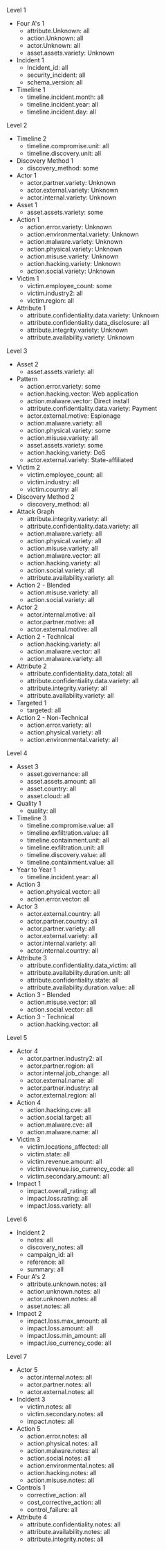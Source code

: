Level 1
  * Four A's 1
    * attribute.Unknown: all
    * action.Unknown: all
    * actor.Unknown: all
    * asset.assets.variety: Unknown
  * Incident 1
    * Incident_id: all
    * security_incident: all
    * schema_version: all
  * Timeline 1
    * timeline.incident.month: all
    * timeline.incident.year: all
    * timeline.incident.day: all

Level 2
  * Timeline 2
    * timeline.compromise.unit: all
    * timeline.discovery.unit: all
  * Discovery Method 1
    * discovery_method: some
  * Actor 1
    * actor.partner.variety: Unknown
    * actor.external.variety: Unknown
    * actor.internal.variety: Unknown
  * Asset 1
    * asset.assets.variety: some
  * Action 1
    * action.error.variety: Unknown
    * action.environmental.variety: Unknown
    * action.malware.variety: Unknown
    * action.physical.variety: Unknown
    * action.misuse.variety: Unknown
    * action.hacking.variety: Unknown
    * action.social.variety: Unknown
  * Victim 1
    * victim.employee_count: some
    * victim.industry2: all
    * victim.region: all
  * Attribute 1
    * attribute.confidentiality.data.variety: Unknown
    * attribute.confidentiality.data_disclosure: all
    * attribute.integrity.variety: Unknown
    * attribute.availability.variety: Unknown

Level 3
  * Asset 2
    * asset.assets.variety: all
  * Pattern
    * action.error.variety: some
    * action.hacking.vector: Web application
    * action.malware.vector: Direct install
    * attribute.confidentiality.data.variety: Payment
    * actor.external.motive: Espionage
    * action.malware.variety: all
    * action.physical.variety: some
    * action.misuse.variety: all
    * asset.assets.variety: some
    * action.hacking.variety: DoS
    * actor.external.variety: State-affiliated
  * Victim 2
    * victim.employee_count: all
    * victim.industry: all
    * victim.country: all
  * Discovery Method 2
    * discovery_method: all
  * Attack Graph
    * attribute.integrity.variety: all
    * attribute.confidentiality.data.variety: all
    * action.malware.variety: all
    * action.physical.variety: all
    * action.misuse.variety: all
    * action.malware.vector: all
    * action.hacking.variety: all
    * action.social.variety: all
    * attribute.availability.variety: all
  * Action 2 - Blended
    * action.misuse.variety: all
    * action.social.variety: all
  * Actor 2
    * actor.internal.motive: all
    * actor.partner.motive: all
    * actor.external.motive: all
  * Action 2 - Technical
    * action.hacking.variety: all
    * action.malware.vector: all
    * action.malware.variety: all
  * Attribute 2
    * attribute.confidentiality.data_total: all
    * attribute.confidentiality.data.variety: all
    * attribute.integrity.variety: all
    * attribute.availability.variety: all
  * Targeted 1
    * targeted: all
  * Action 2 - Non-Technical
    * action.error.variety: all
    * action.physical.variety: all
    * action.environmental.variety: all

Level 4
  * Asset 3
    * asset.governance: all
    * asset.assets.amount: all
    * asset.country: all
    * asset.cloud: all
  * Quality 1
    * quality: all
  * Timeline 3
    * timeline.compromise.value: all
    * timeline.exfiltration.value: all
    * timeline.containment.unit: all
    * timeline.exfiltration.unit: all
    * timeline.discovery.value: all
    * timeline.containment.value: all
  * Year to Year 1
    * timeline.incident.year: all
  * Action 3
    * action.physical.vector: all
    * action.error.vector: all
  * Actor 3
    * actor.external.country: all
    * actor.partner.country: all
    * actor.partner.variety: all
    * actor.external.variety: all
    * actor.internal.variety: all
    * actor.internal.country: all
  * Attribute 3
    * attribute.confidentiality.data_victim: all
    * attribute.availability.duration.unit: all
    * attribute.confidentiality.state: all
    * attribute.availability.duration.value: all
  * Action 3 - Blended
    * action.misuse.vector: all
    * action.social.vector: all
  * Action 3 - Technical
    * action.hacking.vector: all

Level 5
  * Actor 4
    * actor.partner.industry2: all
    * actor.partner.region: all
    * actor.internal.job_change: all
    * actor.external.name: all
    * actor.partner.industry: all
    * actor.external.region: all
  * Action 4
    * action.hacking.cve: all
    * action.social.target: all
    * action.malware.cve: all
    * action.malware.name: all
  * Victim 3
    * victim.locations_affected: all
    * victim.state: all
    * victim.revenue.amount: all
    * victim.revenue.iso_currency_code: all
    * victim.secondary.amount: all
  * Impact 1
    * impact.overall_rating: all
    * impact.loss.rating: all
    * impact.loss.variety: all

Level 6
  * Incident 2
    * notes: all
    * discovery_notes: all
    * campaign_id: all
    * reference: all
    * summary: all
  * Four A's 2
    * attribute.unknown.notes: all
    * action.unknown.notes: all
    * actor.unknown.notes: all
    * asset.notes: all
  * Impact 2
    * impact.loss.max_amount: all
    * impact.loss.amount: all
    * impact.loss.min_amount: all
    * impact.iso_currency_code: all

Level 7
  * Actor 5
    * actor.internal.notes: all
    * actor.partner.notes: all
    * actor.external.notes: all
  * Incident 3
    * victim.notes: all
    * victim.secondary.notes: all
    * impact.notes: all
  * Action 5
    * action.error.notes: all
    * action.physical.notes: all
    * action.malware.notes: all
    * action.social.notes: all
    * action.environmental.notes: all
    * action.hacking.notes: all
    * action.misuse.notes: all
  * Controls 1
    * corrective_action: all
    * cost_corrective_action: all
    * control_failure: all
  * Attribute 4
    * attribute.confidentiality.notes: all
    * attribute.availability.notes: all
    * attribute.integrity.notes: all

